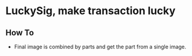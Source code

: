 # LuckySig, make transaction lucky

## How To

* Final image is combined by parts and get the part from a single image.